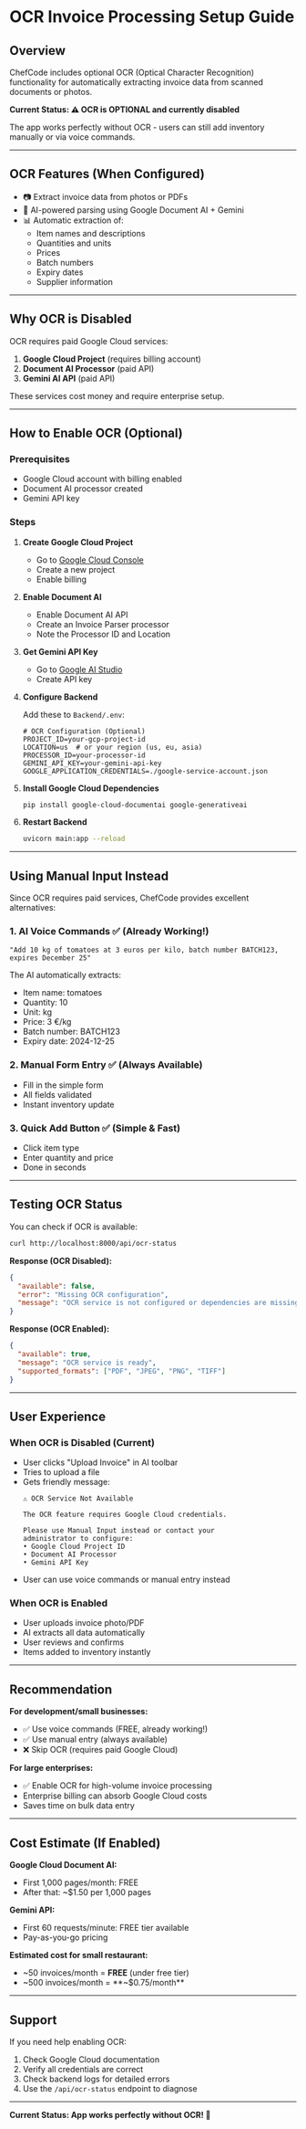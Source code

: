 # OCR Invoice Processing Setup Guide

## Overview
ChefCode includes optional OCR (Optical Character Recognition) functionality for automatically extracting invoice data from scanned documents or photos.

**Current Status: ⚠️ OCR is OPTIONAL and currently disabled**

The app works perfectly without OCR - users can still add inventory manually or via voice commands.

---

## OCR Features (When Configured)
- 📷 Extract invoice data from photos or PDFs
- 🤖 AI-powered parsing using Google Document AI + Gemini
- 📊 Automatic extraction of:
  - Item names and descriptions
  - Quantities and units
  - Prices
  - Batch numbers
  - Expiry dates
  - Supplier information

---

## Why OCR is Disabled
OCR requires paid Google Cloud services:
1. **Google Cloud Project** (requires billing account)
2. **Document AI Processor** (paid API)
3. **Gemini AI API** (paid API)

These services cost money and require enterprise setup.

---

## How to Enable OCR (Optional)

### Prerequisites
- Google Cloud account with billing enabled
- Document AI processor created
- Gemini API key

### Steps

1. **Create Google Cloud Project**
   - Go to [Google Cloud Console](https://console.cloud.google.com/)
   - Create a new project
   - Enable billing

2. **Enable Document AI**
   - Enable Document AI API
   - Create an Invoice Parser processor
   - Note the Processor ID and Location

3. **Get Gemini API Key**
   - Go to [Google AI Studio](https://makersuite.google.com/app/apikey)
   - Create API key

4. **Configure Backend**
   
   Add these to `Backend/.env`:
   ```env
   # OCR Configuration (Optional)
   PROJECT_ID=your-gcp-project-id
   LOCATION=us  # or your region (us, eu, asia)
   PROCESSOR_ID=your-processor-id
   GEMINI_API_KEY=your-gemini-api-key
   GOOGLE_APPLICATION_CREDENTIALS=./google-service-account.json
   ```

5. **Install Google Cloud Dependencies**
   ```bash
   pip install google-cloud-documentai google-generativeai
   ```

6. **Restart Backend**
   ```bash
   uvicorn main:app --reload
   ```

---

## Using Manual Input Instead

Since OCR requires paid services, ChefCode provides excellent alternatives:

### 1. **AI Voice Commands** ✅ (Already Working!)
```
"Add 10 kg of tomatoes at 3 euros per kilo, batch number BATCH123, expires December 25"
```
The AI automatically extracts:
- Item name: tomatoes
- Quantity: 10
- Unit: kg
- Price: 3 €/kg
- Batch number: BATCH123
- Expiry date: 2024-12-25

### 2. **Manual Form Entry** ✅ (Always Available)
- Fill in the simple form
- All fields validated
- Instant inventory update

### 3. **Quick Add Button** ✅ (Simple & Fast)
- Click item type
- Enter quantity and price
- Done in seconds

---

## Testing OCR Status

You can check if OCR is available:

```bash
curl http://localhost:8000/api/ocr-status
```

**Response (OCR Disabled):**
```json
{
  "available": false,
  "error": "Missing OCR configuration",
  "message": "OCR service is not configured or dependencies are missing"
}
```

**Response (OCR Enabled):**
```json
{
  "available": true,
  "message": "OCR service is ready",
  "supported_formats": ["PDF", "JPEG", "PNG", "TIFF"]
}
```

---

## User Experience

### When OCR is Disabled (Current)
- User clicks "Upload Invoice" in AI toolbar
- Tries to upload a file
- Gets friendly message:
  ```
  ⚠️ OCR Service Not Available
  
  The OCR feature requires Google Cloud credentials.
  
  Please use Manual Input instead or contact your
  administrator to configure:
  • Google Cloud Project ID
  • Document AI Processor
  • Gemini API Key
  ```
- User can use voice commands or manual entry instead

### When OCR is Enabled
- User uploads invoice photo/PDF
- AI extracts all data automatically
- User reviews and confirms
- Items added to inventory instantly

---

## Recommendation

**For development/small businesses:**
- ✅ Use voice commands (FREE, already working!)
- ✅ Use manual entry (always available)
- ❌ Skip OCR (requires paid Google Cloud)

**For large enterprises:**
- ✅ Enable OCR for high-volume invoice processing
- Enterprise billing can absorb Google Cloud costs
- Saves time on bulk data entry

---

## Cost Estimate (If Enabled)

**Google Cloud Document AI:**
- First 1,000 pages/month: FREE
- After that: ~$1.50 per 1,000 pages

**Gemini API:**
- First 60 requests/minute: FREE tier available
- Pay-as-you-go pricing

**Estimated cost for small restaurant:**
- ~50 invoices/month = **FREE** (under free tier)
- ~500 invoices/month = **~$0.75/month**

---

## Support

If you need help enabling OCR:
1. Check Google Cloud documentation
2. Verify all credentials are correct
3. Check backend logs for detailed errors
4. Use the `/api/ocr-status` endpoint to diagnose

---

**Current Status: App works perfectly without OCR! 🎉**



